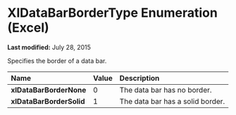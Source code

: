 
# XlDataBarBorderType Enumeration (Excel)

 **Last modified:** July 28, 2015

Specifies the border of a data bar.


|**Name**|**Value**|**Description**|
|:-----|:-----|:-----|
| **xlDataBarBorderNone**|0|The data bar has no border.|
| **xlDataBarBorderSolid**|1|The data bar has a solid border.|
